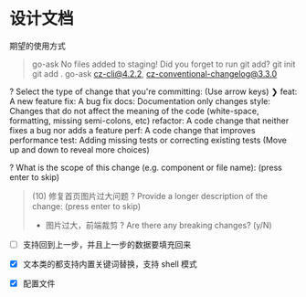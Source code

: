 # 设计文档

期望的使用方式

> go-ask
No files added to staging! Did you forget to run git add?
> git init
> git add .
> go-ask
cz-cli@4.2.2, cz-conventional-changelog@3.3.0

? Select the type of change that you're committing: (Use arrow keys)
❯ feat:     A new feature 
  fix:      A bug fix 
  docs:     Documentation only changes 
  style:    Changes that do not affect the meaning of the code (white-space, formatting, missing semi-colons, etc) 
  refactor: A code change that neither fixes a bug nor adds a feature 
  perf:     A code change that improves performance 
  test:     Adding missing tests or correcting existing tests 
(Move up and down to reveal more choices)
> 
? What is the scope of this change (e.g. component or file name): (press enter to skip)
> (10) 修复首页图片过大问题
? Provide a longer description of the change: (press enter to skip)
>  - 图片过大，前端裁剪
? Are there any breaking changes? (y/N)



- [ ] 支持回到上一步，并且上一步的数据要填充回来
- [x] 文本类的都支持内置关键词替换，支持 shell 模式
- [x] 配置文件

